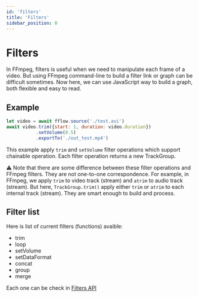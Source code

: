 ```yaml
---
id: 'filters'
title: 'Filters'
sidebar_position: 0
---
```


# Filters

In FFmpeg, filters is useful when we need to manipulate each frame of a video.
But using FFmpeg command-line to build a filter link or graph can be difficult sometimes.
Now here, we can use JavaScript way to build a graph, both flexible and easy to read.

## Example
```JavaScript
let video = await fflow.source('./test.avi')
await video.trim({start: 1, duration: video.duration})
           .setVolume(0.5)
           .exportTo('./out_test.mp4')
```

This example apply `trim` and `setVolume` filter operations which support chainable operation.
Each filter operation returns a new TrackGroup.

⚠️ Note that there are some difference between these filter operations and FFmpeg filters.
They are not one-to-one correspondence.
For example, in FFmpeg, we apply `trim` to video track (stream) and `atrim` to audio track (stream).
But here, `TrackGroup.trim()` apply either `trim` or `atrim` to each internal track (stream).
They are smart enough to build and process.

## Filter list

Here is list of current filters (functions) avaible:
- trim
- loop
- setVolume
- setDataFormat
- concat
- group
- merge

Each one can be check in [Filters API](/docs/API/modules)
